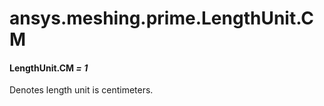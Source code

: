 <a id="ansys-meshing-prime-lengthunit-cm"></a>

# ansys.meshing.prime.LengthUnit.CM

<a id="ansys.meshing.prime.LengthUnit.CM"></a>

#### LengthUnit.CM *= 1*

Denotes length unit is centimeters.

<!-- !! processed by numpydoc !! -->
